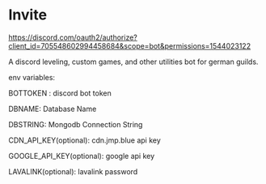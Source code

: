 # Invite

https://discord.com/oauth2/authorize?client_id=705548602994458684&scope=bot&permissions=1544023122

A discord leveling, custom games, and other utilities bot for german guilds.

env variables:

BOTTOKEN : discord bot token

DBNAME: Database Name

DBSTRING: Mongodb Connection String

CDN_API_KEY(optional): cdn.jmp.blue api key

GOOGLE_API_KEY(optional): google api key

LAVALINK(optional): lavalink password
